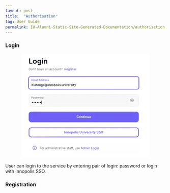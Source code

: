 ```yaml
---
layout: post
title:  "Authorisation"
tag: User Guide
permalink: IU-Alumni-Static-Site-Generated-Documentation/authorisation
---
```

### Login

<p align='center'>
<img src="/assets/login-form.png" alt="Login Form" width="400"/>
</p>

User can login to the service by entering pair of login: password or login with Innopolis SSO.

### Registration